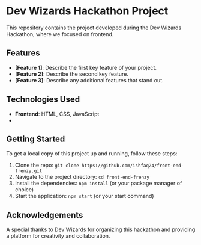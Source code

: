 # Dev Wizards Hackathon Project

This repository contains the project developed during the Dev Wizards Hackathon, where we focused on frontend. 

## Features

- **[Feature 1]**: Describe the first key feature of your project.
- **[Feature 2]**: Describe the second key feature.
- **[Feature 3]**: Describe any additional features that stand out.

## Technologies Used

- **Frontend**:  HTML, CSS, JavaScript
- 
## Getting Started

To get a local copy of this project up and running, follow these steps:

1. Clone the repo: `git clone https://github.com/ishfaq24/front-end-frenzy.git`
2. Navigate to the project directory: `cd front-end-frenzy`
3. Install the dependencies: `npm install` (or your package manager of choice)
4. Start the application: `npm start` (or your start command)

## Acknowledgements

A special thanks to Dev Wizards for organizing this hackathon and providing a platform for creativity and collaboration.
